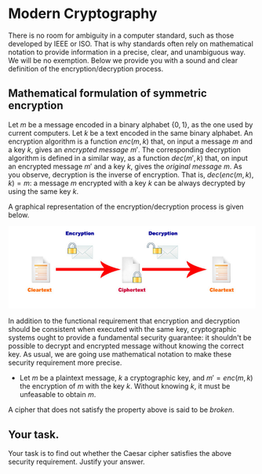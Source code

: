 # Modern Cryptography 

There is no room for ambiguity in a computer standard, such as those developed by IEEE or ISO. That is why standards often rely on mathematical notation to provide information in a precise, clear, and unambiguous way. We will be no exemption. Below we provide you with a sound and clear definition of the encryption/decryption process. 

## Mathematical formulation of symmetric encryption

Let $m$ be a message encoded in a binary alphabet $\{0, 1\}$, as the one used by current computers. Let $k$ be a text encoded in the same binary alphabet. An encryption algorithm is a function $enc(m, k)$ that, on input a message $m$ and a key $k$, gives an *encrypted message* $m'$. The corresponding decryption algorithm is defined in a similar way, as a function $dec(m', k)$ that, on input an encrypted message $m'$ and a key $k$, gives the *original message* $m$. As you observe, decryption is the inverse of encryption. That is, $dec(enc(m, k), k) = m$: a message $m$ encrypted with a key $k$ can be always decrypted by using the same key $k$.

A graphical representation of the encryption/decryption process is given below. 

![GitHub Logo](./images/encryptionprocess.jpg)
<!--- (source: http://en.kryptotel.net/encryption.html) -->

In addition to the functional  requirement that encryption and decryption should be consistent when executed with the same key, cryptographic systems ought to provide a fundamental security guarantee: it shouldn't be possible to decrypt and encrypted message without knowing the correct key. As usual, we are going use mathematical notation to make these security requirement more precise. 

* Let $m$ be a plaintext message, $k$ a cryptographic key, and $m' = enc(m, k)$ the encryption of $m$ with the key $k$. Without knowing $k$, it must be unfeasable to obtain $m$. 

A cipher that does not satisfy the property above is said to be *broken*. 

## Your task. 

Your task is to find out whether the Caesar cipher satisfies the above security requirement. Justify your answer. 
